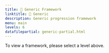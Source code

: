 ```yaml
---
title: 📄 Generic Framework
linktitle: 📄 Generic
description: Generic progression framework
menu: main
levels: 6
datafilepartial: generic-partial.html
---
```


<div class="jumbotron mt-5 text-center">To view a framework, please select a level above.</div>
